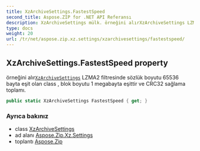 ```yaml
---
title: XzArchiveSettings.FastestSpeed
second_title: Aspose.ZIP for .NET API Referansı
description: XzArchiveSettings mülk. örneğini alırXzArchiveSettings LZMA2 filtresinde sözlük boyutu 65536 bayta eşit olan class  blok boyutu 1 megabayta eşittir ve CRC32 sağlama toplamı.
type: docs
weight: 20
url: /tr/net/aspose.zip.xz.settings/xzarchivesettings/fastestspeed/
---
```

## XzArchiveSettings.FastestSpeed property

örneğini alır[`XzArchiveSettings`](../) LZMA2 filtresinde sözlük boyutu 65536 bayta eşit olan class , blok boyutu 1 megabayta eşittir ve CRC32 sağlama toplamı.

```csharp
public static XzArchiveSettings FastestSpeed { get; }
```

### Ayrıca bakınız

* class [XzArchiveSettings](../)
* ad alanı [Aspose.Zip.Xz.Settings](../../xzarchivesettings/)
* toplantı [Aspose.Zip](../../../)



